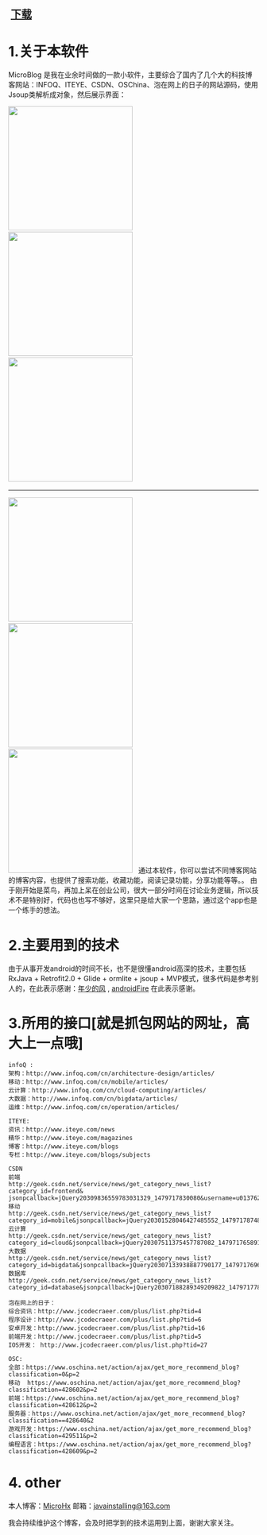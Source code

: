  
##  <a href='https://github.com/Microhx/MicroBlog/raw/master/apk/app.apk'>下载</a> 
 
# 1.关于本软件
   MicroBlog 是我在业余时间做的一款小软件，主要综合了国内了几个大的科技博客网站：INFOQ、ITEYE、CSDN、OSChina、泡在网上的日子的网站源码，使用Jsoup类解析成对象，然后展示界面：<br/>
   
   <img src="pictures/p1.png" width="250px"/>&nbsp;&nbsp;
   <img src="pictures/p2.png" width="250px"/>&nbsp;&nbsp;
   <img src="pictures/p3.png" width="250px"/>&nbsp;&nbsp;
   <hr/>
   <img src="pictures/p4.png" width="250px"/>&nbsp;&nbsp;
   <img src="pictures/p5.png" width="250px"/>&nbsp;&nbsp;
   <img src="pictures/p6.png" width="250px"/>&nbsp;&nbsp;
   通过本软件，你可以尝试不同博客网站的博客内容，也提供了搜索功能，收藏功能，阅读记录功能，分享功能等等。。
   由于刚开始是菜鸟，再加上呆在创业公司，很大一部分时间在讨论业务逻辑，所以技术不是特别好，代码也也写不够好，这里只是给大家一个思路，通过这个app也是一个练手的想法。
   
# 2.主要用到的技术
   由于从事开发android的时间不长，也不是很懂android高深的技术，主要包括RxJava + Retrofit2.0 + Glide + ormlite + jsoup + MVP模式，很多代码是参考别人的，在此表示感谢：<a href='http://blog.csdn.net/brian512/article/details/51558809'>年少的风</a> , <a href='https://github.com/jaydenxiao2016/AndroidFire'>androidFire</a> 在此表示感谢。
   
   
# 3.所用的接口[就是抓包网站的网址，高大上一点哦]
    infoQ :
    架构：http://www.infoq.com/cn/architecture-design/articles/
    移动：http://www.infoq.com/cn/mobile/articles/
    云计算：http://www.infoq.com/cn/cloud-computing/articles/
    大数据：http://www.infoq.com/cn/bigdata/articles/  
    运维：http://www.infoq.com/cn/operation/articles/
   
    ITEYE:
    资讯：http://www.iteye.com/news
    精华：http://www.iteye.com/magazines
    博客：http://www.iteye.com/blogs
    专栏：http://www.iteye.com/blogs/subjects

    CSDN
    前端
    http://geek.csdn.net/service/news/get_category_news_list?category_id=frontend& jsonpcallback=jQuery20309836559783031329_1479717830080&username=u013762572&from=20&size=20&type=category&_=1479717830081
    移动
    http://geek.csdn.net/service/news/get_category_news_list?category_id=mobile&jsonpcallback=jQuery20301528046427485552_1479717874823&username=u013762572&from=0&size=20&type=category&_=1479717874824
    云计算
    http://geek.csdn.net/service/news/get_category_news_list?category_id=cloud&jsonpcallback=jQuery20307511375457787082_1479717658917&username=u013762572&from=20&size=20&type=category&_=1479717658918
    大数据
    http://geek.csdn.net/service/news/get_category_news_list?category_id=bigdata&jsonpcallback=jQuery20307133938887790177_1479717696246&username=u013762572&from=20&size=20&type=category&_=1479717696247
    数据库
    http://geek.csdn.net/service/news/get_category_news_list?category_id=database&jsonpcallback=jQuery20307188289349209822_1479717786436&username=u013762572&from=20&size=20&type=category&_=1479717786437

    泡在网上的日子：
    综合资讯：http://www.jcodecraeer.com/plus/list.php?tid=4
    程序设计：http://www.jcodecraeer.com/plus/list.php?tid=6
    安卓开发：http://www.jcodecraeer.com/plus/list.php?tid=16
    前端开发：http://www.jcodecraeer.com/plus/list.php?tid=5
    IOS开发： http://www.jcodecraeer.com/plus/list.php?tid=27
   
    OSC:
    全部：https://www.oschina.net/action/ajax/get_more_recommend_blog?classification=0&p=2
    移动  https://www.oschina.net/action/ajax/get_more_recommend_blog?classification=428602&p=2
    前端：https://www.oschina.net/action/ajax/get_more_recommend_blog?classification=428612&p=2
    服务器：https://www.oschina.net/action/ajax/get_more_recommend_blog?classification==428640&2
    游戏开发：https://www.oschina.net/action/ajax/get_more_recommend_blog?classification=429511&p=2
    编程语言：https://www.oschina.net/action/ajax/get_more_recommend_blog?classification=428609&p=2
   
# 4. other
   本人博客：<a href='http://blog.csdn.net/u013762572'>MicroHx</a>
   邮箱：javainstalling@163.com
   
   我会持续维护这个博客，会及时把学到的技术运用到上面，谢谢大家关注。   
